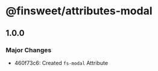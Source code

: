 # @finsweet/attributes-modal

## 1.0.0

### Major Changes

- 460f73c6: Created `fs-modal` Attribute
